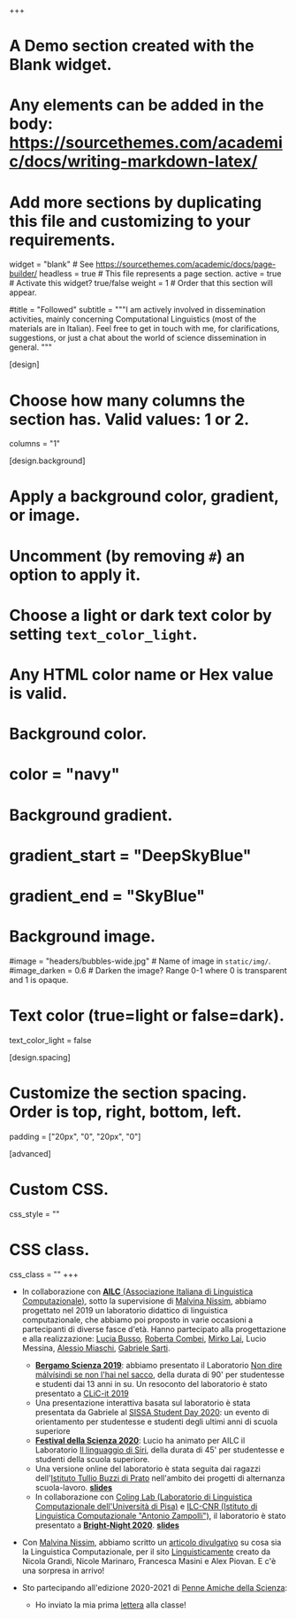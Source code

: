 +++
# A Demo section created with the Blank widget.
# Any elements can be added in the body: https://sourcethemes.com/academic/docs/writing-markdown-latex/
# Add more sections by duplicating this file and customizing to your requirements.

widget = "blank"  # See https://sourcethemes.com/academic/docs/page-builder/
headless = true  # This file represents a page section.
active = true  # Activate this widget? true/false
weight = 1  # Order that this section will appear.

#title = "Followed"
subtitle = """I am actively involved in dissemination activities, mainly concerning Computational Linguistics (most of the materials are in Italian).
Feel free to get in touch with me, for clarifications, suggestions, or just a chat about the world of science dissemination in general.
"""

[design]
  # Choose how many columns the section has. Valid values: 1 or 2.
  columns = "1"

[design.background]
  # Apply a background color, gradient, or image.
  #   Uncomment (by removing `#`) an option to apply it.
  #   Choose a light or dark text color by setting `text_color_light`.
  #   Any HTML color name or Hex value is valid.

  # Background color.
  # color = "navy"
  
  # Background gradient.
  # gradient_start = "DeepSkyBlue"
  # gradient_end = "SkyBlue"
  
  # Background image.
  #image = "headers/bubbles-wide.jpg"  # Name of image in `static/img/`.
  #image_darken = 0.6  # Darken the image? Range 0-1 where 0 is transparent and 1 is opaque.

  # Text color (true=light or false=dark).
  text_color_light = false

[design.spacing]
  # Customize the section spacing. Order is top, right, bottom, left.
  padding = ["20px", "0", "20px", "0"]

[advanced]
 # Custom CSS. 
 css_style = ""
 
 # CSS class.
 css_class = ""
+++


- In collaborazione con [**AILC** (Associazione Italiana di Linguistica Computazionale)](http://www.ai-lc.it/), sotto la supervisione di [Malvina Nissim](https://malvinanissim.github.io/), abbiamo progettato nel 2019 un laboratorio didattico di linguistica computazionale, che abbiamo poi proposto in varie occasioni a partecipanti di diverse fasce d'età. Hanno partecipato alla progettazione e alla realizzazione: [Lucia Busso](https://research.aston.ac.uk/en/persons/lucia-busso), [Roberta Combei](https://twitter.com/robertacombei), [Mirko Lai](http://www.di.unito.it/~lai/), Lucio Messina, [Alessio Miaschi](http://pages.di.unipi.it/miaschi/), [Gabriele Sarti](https://gsarti.com/).
	- [**Bergamo Scienza 2019**](https://www.bergamoscienza.it/): abbiamo presentato il Laboratorio [Non dire málvísindi se non l'hai nel sacco](https://festival.bergamoscienza.it/it/calendario/53605/non-dire-m-lv-sindi-se-non-l-hai-nel-sacco?fbclid=IwAR1ULbVscgBjo0_qdO1HbVJMMLMEsnteJNwINNHbJw4IeFMqv4n5UFWdfGQ), della durata di 90' per studentesse e studenti dai 13 anni in su. Un resoconto del laboratorio è stato presentato a [CLiC-it 2019](https://docs.google.com/presentation/d/1BdI4O2joVz_egEzoTHpLjsSCRKZCPD_mFihHmMK9QgI/edit?usp=sharing)
	- Una presentazione interattiva basata sul laboratorio è stata presentata da Gabriele al [SISSA Student Day 2020](https://www.sissa.it/it/calendar-event/student-day-2020): un evento di orientamento per studentesse e studenti degli ultimi anni di scuola superiore
	- [**Festival della Scienza 2020**](http://www.festivalscienza.it/site/home.html): Lucio ha animato per AILC il Laboratorio [Il linguaggio di Siri](http://www.festivalscienza.it/site/home/programma-scuole/il-linguaggio-di-siri.html), della durata di 45' per studentesse e studenti della scuola superiore.
	- Una versione online del laboratorio è stata seguita dai ragazzi dell'[Istituto Tullio Buzzi di Prato](https://www.tulliobuzzi.edu.it/) nell'ambito dei progetti di alternanza scuola-lavoro. [**slides**](bit.ly/ailc-buzzi)
	- In collaborazione con [Coling Lab (Laboratorio di Linguistica Computazionale dell'Università di Pisa)](http://colinglab.humnet.unipi.it/) e [ILC-CNR (Istituto di Linguistica Computazionale "Antonio Zampolli")](http://www.ilc.cnr.it/), il laboratorio è stato presentato a [**Bright-Night 2020**](https://www.bright-night.it/ehi-siri-che-cose-la-linguistica-computazionale/). [**slides**](bit.ly/ailc-bright)


- Con [Malvina Nissim](https://malvinanissim.github.io/), abbiamo scritto un [articolo divulgativo](https://www.linguisticamente.org/ma-un-computer-mi-capisce-cose-e-a-cosa-serve-la-linguistica-computazionale/) su cosa sia la Linguistica Computazionale, per il sito [Linguisticamente](https://www.linguisticamente.org/) creato da Nicola Grandi, Nicole Marinaro, Francesca Masini e Alex Piovan. E c'è una sorpresa in arrivo!


- Sto partecipando all'edizione 2020-2021 di [Penne Amiche della Scienza](https://sites.google.com/view/penne-amiche-della-scienza/home?authuser=0):
	- Ho inviato la mia prima [lettera](../files/Novembre.pdf) alla classe! 



